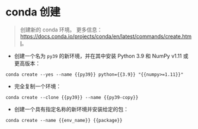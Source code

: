# conda 创建

> 创建新的 conda 环境。
> 更多信息：<https://docs.conda.io/projects/conda/en/latest/commands/create.html>。

- 创建一个名为 `py39` 的新环境，并在其中安装 Python 3.9 和 NumPy v1.11 或更高版本：

`conda create --yes --name {{py39}} python={{3.9}} "{{numpy>=1.11}}"`

- 完全复制一个环境：

`conda create --clone {{py39}} --name {{py39-copy}}`

- 创建一个具有指定名称的新环境并安装给定的包：

`conda create --name {{env_name}} {{package}}`